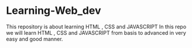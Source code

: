 # Learning-Web_dev
This repository is about learning HTML , CSS and JAVASCRIPT 
In this repo we will learn HTML , CSS and JAVASCRIPT from basis to advanced in very easy and good manner.
